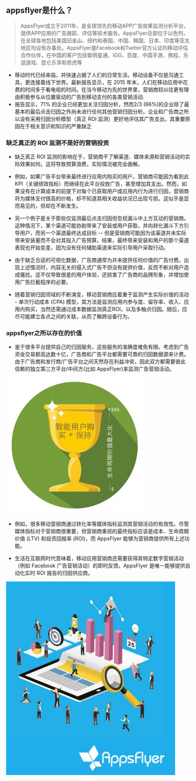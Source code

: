## appsflyer是什么？
> AppsFlyer成立于2011年，是全球领先的移动APP广告效果监测分析平台，提供APP应用的广告跟踪、评估等技术服务。AppsFlyer总部位于以色列，在全球各地包括美国旧金山、纽约和泰国、中国、韩国、日本、印度等亚太地区均设有办事处。AppsFlyer是Facebook和Twitter官方认证的移动评估合作伙伴，在中国的客户包括智明星通、IGG、百度、中国手游、携程、乐逗游戏、昆仑乐享和奇虎等

* 移动时代已经来临，并快速占据了人们的日常生活。移动设备不仅是沟通工具，更连接着线下世界。最新报告显示，在 2015 年末，人们在移动应用中花费的时间多于看电视的时间。在当今移动为先的世界里，营销商较以往更有理由积极参与从位置驱动的广告到移动支付的各类营销活动.
* 报告显示，71% 的企业已经更加关注归因分析，然而2/3 (66%)的企业除了最基本的最后点击归因之外尚未进行任何其他营销归因分析。企业和广告商之所以没有采用归因分析模型（真正 ROI 监测）更好地评估其广告支出，其重要原因在于相关意识和知识的严重缺乏

### 缺乏真正的 ROI 监测不是好的营销投资
* 缺乏真正 ROI 监测的影响在于，营销商不了解渠道、媒体来源和营销活动的实际效果如何。这将导致预算浪费，实际情况被完全曲解。

* 例如，如果广告平台带来最终进行应用内购买的用户，营销商可能因为看到此 KPI（关键绩效指标）而继续在此平台投放广告，甚至增加其支出。然而，如果没有在计算成本的前提下对每个已获取用户或应用内行为进行归因，营销商将为媒体支付很高的价格，却不知道其相关收益状况已出现亏损。这似乎是显而易见的，但却在不断发生。

* 另一个例子是关于那些仅监测最后点击归因但忽视漏斗中上方互动的营销商。这种情况下，某个渠道可能协助带来了安装或用户获取，并向转化漏斗下方引导用户，而另一个渠道最终达成目标 -- 但是营销商可能因为该渠道并未实际带来安装量而不会对其投入广告预算。结果，最终带来安装和用户的那个渠道表现也开始变差，因为没有任何辅助渠道来实际引导用户采取行动。

* 由于缺乏合适的可视化数据，广告商通常为并未提供任何价值的广告付费。出现上述情况时，内容无关的侵入式广告不但没有提供价值，反而不断对用户造成骚扰。这不仅导致很差的用户体验，还损害了广告商的品牌形象，并增加使用广告拦截程序的必要。 
* 随着营销归因领域的不断演变，移动营销商应着重于监测产生实际价值的活动 - 单次行动成本 (CPA) 模型，其方法是监测应用内参与度、留存率、收入、应用内购买，当然还需通过成本数据监测真正ROI，以及多触点归因。随后，应尽可能建立各点之间的关联，从而了解跨设备行为。

### appsflyer之所以存在的价值
* 鉴于很多平台提供自己的归因服务，这些服务的准确度难免有限。考虑到广告资金交易额高达数十亿，广告商和广告平台都需要可靠的归因数据源来计费。由于广告商和发行商/广告平台之间天然存在利益冲突，因此双方都需要彼此信赖的独立第三方平台/中间方(比如 AppsFlyer)来监测广告营销活动。

![](images/data1.png)
* 例如，很多移动营销商通过转化率等媒体指标监测其营销活动的有效性。尽管媒体指标对于营销商很重要，但营销商重视的最终指标应该是成本、生命周期价值 (LTV) 和投资回报率 (ROI)，而 AppsFlyer 能够为营销商提供所有上述功能。

* 生活在互联网时代意味着，移动应用营销商还需要获得其特定数字营销活动（例如 Facebook 广告营销活动）的即时反馈。AppsFlyer 是唯一能够提供自动化实时 ROI 报告的归因供应商。 

![](images/data2.png) 